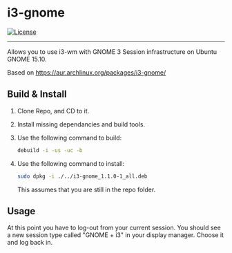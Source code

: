 # i3-gnome

[![License](http://img.shields.io/badge/license-MIT-blue.svg?style=flat)](http://choosealicense.com/licenses/mit/)

--------------------------------------------------------------------------------

Allows you to use i3-wm with GNOME 3 Session infrastructure on Ubuntu GNOME 15.10. 

Based on https://aur.archlinux.org/packages/i3-gnome/

## Build & Install

1. Clone Repo, and CD to it.

2. Install missing dependancies and build tools.

3. Use the following command to build: 
    ```bash
    debuild -i -us -uc -b
    ```

4. Use the following command to install: 
    ```bash
    sudo dpkg -i ./../i3-gnome_1.1.0-1_all.deb
    ```
    
    This assumes that you are still in the repo folder.



## Usage

At this point you have to log-out from your current session. You should see a new session type
called "GNOME + i3" in your display manager. Choose it and log back in.

